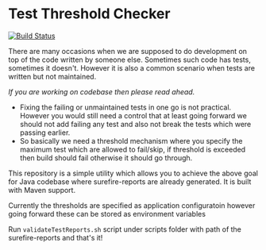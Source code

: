 # Test Threshold Checker

[![Build Status](https://travis-ci.org/SwapnilSankla/TestThresholdChecker.svg?branch=master)](https://travis-ci.org/SwapnilSankla/TestThresholdChecker)

There are many occasions when we are supposed to do development on top of the code written by someone else. 
Sometimes such code has tests, sometimes it doesn't. However it is also a common scenario when tests are written but not maintained.

*If you are working on codebase then please read ahead.*

* Fixing the failing or unmaintained tests in one go is not practical. However you would still need a control that at least going forward 
we should not add failing any test and also not break the tests which were passing earlier.
* So basically we need a threshold mechanism where you specify the maximum test which are allowed to fail/skip, if threshold is exceeded
then build should fail otherwise it should go through.

This repository is a simple utility which allows you to achieve the above goal for Java codebase where surefire-reports are already
generated. It is built with Maven support.

Currently the thresholds are specified as application configuratoin however going forward these can be stored as environment variables

Run `validateTestReports.sh` script under scripts folder with path of the surefire-reports and that's it!



